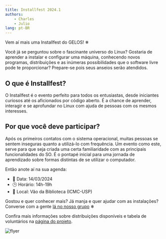 ```yaml
---
title: Installfest 2024.1
authors:
    - Charles
    - Julio
lang: pt-BR
---
```


Vem aí mais uma Installfest do GELOS! ❄

Você já se perguntou sobre o fascinante universo do Linux? Gostaria de aprender
a instalar e configurar uma máquina, conhecendo novos programas, distribuições
e as inúmeras possibilidades que o software livre pode te proporcionar?
Prepare-se pois seus anseios serão atendidos.

## O que é Installfest?

O Installfest é o evento perfeito para todos os entusiastas, desde iniciantes
curiosos até os aficionados por código aberto. É a chance de aprender,
interagir e se aprofundar no Linux com ajuda de pessoas com os mesmos
interesses.

## Por que você deve participar?

Após os primeiros contatos com o sistema operacional, muitas pessoas se sentem
inseguras quanto a utilizá-lo com frequência. Um evento como este, serve para
que seja criada uma certa familiaridade com as principais funcionalidades do
SO. É o pontapé inicial para uma jornada de aprendizado sobre formas distintas
de se utilizar o computador.

Então anote aí na sua agenda:
- 📅 Data: 14/03/2024
- 🕒 Horário: 14h-19h
- 📍 Local: Vão da Biblioteca (ICMC-USP)

Gostou e quer conhecer mais? Já manja e quer ajudar com as instalações?
Converse com a gente [lá no nosso grupo](https://telegram.gelos.club) ❄

Confira mais informações sobre distribuições disponíveis e tabela de
voluntários na [página do projeto](/projetos/installfest-2024-1.html).

![flyer](https://cloud.gelos.club/s/EHmYwea5kQT6Y7X/preview)
